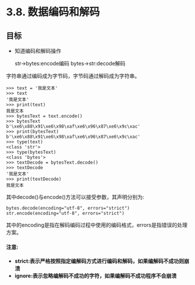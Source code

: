 # 3.8. 数据编码和解码

目标
--

* 知道编码和解码操作

  str->bytes:encode编码
  bytes->str:decode解码


字符串通过编码成为字节码，字节码通过解码成为字符串。

    >>> text = '我是文本'
    >>> text
    '我是文本'
    >>> print(text)
    我是文本
    >>> bytesText = text.encode()
    >>> bytesText
    b'\xe6\x88\x91\xe6\x98\xaf\xe6\x96\x87\xe6\x9c\xac'
    >>> print(bytesText)
    b'\xe6\x88\x91\xe6\x98\xaf\xe6\x96\x87\xe6\x9c\xac'
    >>> type(text)
    <class 'str'>
    >>> type(bytesText)
    <class 'bytes'>
    >>> textDecode = bytesText.decode()
    >>> textDecode
    '我是文本'
    >>> print(textDecode)
    我是文本


其中decode()与encode()方法可以接受参数，其声明分别为:

    bytes.decode(encoding="utf-8", errors="strict")
    str.encode(encoding="utf-8", errors="strict")


其中的encoding是指在解码编码过程中使用的编码格式，errors是指错误的处理方案。

#### 注意:

*   **strict:表示严格按照指定编解码方式进行编码和解码，如果编解码不成功则崩溃**
*   **ignore:表示忽略编解码不成功的字符，如果编解码不成功程序不会崩溃**